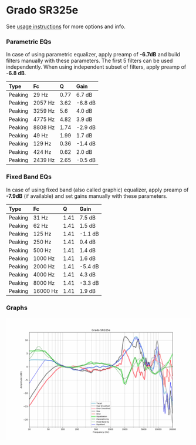 # Grado SR325e
See [usage instructions](https://github.com/jaakkopasanen/AutoEq#usage) for more options and info.

### Parametric EQs
In case of using parametric equalizer, apply preamp of **-6.7dB** and build filters manually
with these parameters. The first 5 filters can be used independently.
When using independent subset of filters, apply preamp of **-6.8 dB**.

| Type    | Fc      |    Q | Gain    |
|:--------|:--------|:-----|:--------|
| Peaking | 29 Hz   | 0.77 | 6.7 dB  |
| Peaking | 2057 Hz | 3.62 | -6.8 dB |
| Peaking | 3259 Hz | 5.6  | 4.0 dB  |
| Peaking | 4775 Hz | 4.82 | 3.9 dB  |
| Peaking | 8808 Hz | 1.74 | -2.9 dB |
| Peaking | 49 Hz   | 1.99 | 1.7 dB  |
| Peaking | 129 Hz  | 0.36 | -1.4 dB |
| Peaking | 424 Hz  | 0.62 | 2.0 dB  |
| Peaking | 2439 Hz | 2.65 | -0.5 dB |

### Fixed Band EQs
In case of using fixed band (also called graphic) equalizer, apply preamp of **-7.9dB**
(if available) and set gains manually with these parameters.

| Type    | Fc       |    Q | Gain    |
|:--------|:---------|:-----|:--------|
| Peaking | 31 Hz    | 1.41 | 7.5 dB  |
| Peaking | 62 Hz    | 1.41 | 1.5 dB  |
| Peaking | 125 Hz   | 1.41 | -1.1 dB |
| Peaking | 250 Hz   | 1.41 | 0.4 dB  |
| Peaking | 500 Hz   | 1.41 | 1.4 dB  |
| Peaking | 1000 Hz  | 1.41 | 1.6 dB  |
| Peaking | 2000 Hz  | 1.41 | -5.4 dB |
| Peaking | 4000 Hz  | 1.41 | 4.3 dB  |
| Peaking | 8000 Hz  | 1.41 | -3.3 dB |
| Peaking | 16000 Hz | 1.41 | 1.9 dB  |

### Graphs
![](./Grado%20SR325e.png)